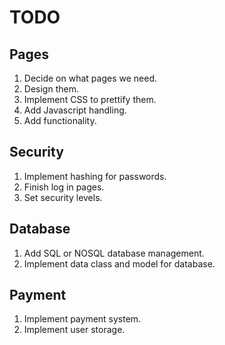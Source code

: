 ﻿# TODO

## Pages
1. Decide on what pages we need.
2. Design them.
3. Implement CSS to prettify them.
4. Add Javascript handling.
5. Add functionality.

## Security
1. Implement hashing for passwords.
2. Finish log in pages.
3. Set security levels.

## Database
1. Add SQL or NOSQL database management.
2. Implement data class and model for database.

## Payment
1. Implement payment system.
2. Implement user storage.